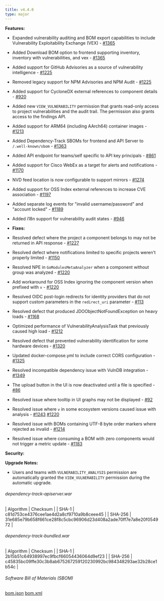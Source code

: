 ```yaml
---
title: v4.4.0
type: major
---
```


**Features:**
* Expanded vulnerability auditing and BOM export capabilities to include Vulnerability Exploitability Exchange (VEX) - [#1365](https://github.com/DependencyTrack/dependency-track/issues/1365)
* Added Download BOM option to frontend supporting inventory, inventory with vulnerabilities, and vex - [#1365](https://github.com/DependencyTrack/dependency-track/issues/1365)
* Added support for GitHub Advisories as a source of vulnerability intelligence - [#1225](https://github.com/DependencyTrack/dependency-track/issues/1225)
* Removed legacy support for NPM Advisories and NPM Audit - [#1225](https://github.com/DependencyTrack/dependency-track/issues/1225)
* Added support for CycloneDX external references to component details - [#920](https://github.com/DependencyTrack/dependency-track/issues/920)
* Added new `VIEW_VULNERABILITY` permission that grants read-only access to project vulnerabilities and the audit trail.
The permission also grants access to the findings API.
* Added support for ARM64 (including AArch64) container images - [#1213](https://github.com/DependencyTrack/dependency-track/issues/1213)
* Added Dependency-Track SBOMs for frontend and API Server to `/.well-known/sbom` -  [#1363](https://github.com/DependencyTrack/dependency-track/issues/1363)
* Added API endpoint for teams/self specific to API key principals - [#861](https://github.com/DependencyTrack/dependency-track/issues/861)
* Added support for Cisco WebEx as a target for alerts and notifications - [#1170](https://github.com/DependencyTrack/dependency-track/pull/1170)
* NVD feed location is now configurable to support mirrors - [#1274](https://github.com/DependencyTrack/dependency-track/pull/1274)
* Added support for OSS Index external references to increase CVE association - [#1197](https://github.com/DependencyTrack/dependency-track/pull/1197)
* Added separate log events for "invalid username/password" and "account locked" - [#1189](https://github.com/DependencyTrack/dependency-track/issues/1189)
* Added i18n support for vulnerability audit states - [#946](https://github.com/DependencyTrack/dependency-track/issues/946)

* **Fixes:**
* Resolved defect where the project a component belongs to may not be returned in API response - [#1227](https://github.com/DependencyTrack/dependency-track/issues/1227)
* Resolved defect where notifications limited to specific projects weren't properly limited - [#1150](https://github.com/DependencyTrack/dependency-track/issues/1150)
* Resolved NPE in `GoModulesMetaAnalyzer` when a component without group was analyzed - [#1220](https://github.com/DependencyTrack/dependency-track/pull/1220)
* Add workaround for OSS Index ignoring the component version when prefixed with `v` - [#1220](https://github.com/DependencyTrack/dependency-track/pull/1220)
* Resolved OIDC post-login redirects for identity providers that do not support custom parameters in the `redirect_uri` parameter - [#113](https://github.com/DependencyTrack/frontend/pull/113)
* Resolved defect that produced JDOObjectNotFoundException on heavy loads - [#1168](https://github.com/DependencyTrack/dependency-track/issues/1168)
* Optimized performance of VulnerabilityAnalysisTask that previously caused high load - [#1212](https://github.com/DependencyTrack/dependency-track/issues/1212)
* Resolved defect that prevented vulnerability identification for some hardware devices - [#1320](https://github.com/DependencyTrack/dependency-track/issues/1320)
* Updated docker-compose.yml to include correct CORS configuration - [#1325](https://github.com/DependencyTrack/dependency-track/issues/1325)
* Resolved incompatible dependency issue with VulnDB integration - [#1349](https://github.com/DependencyTrack/dependency-track/issues/1349)
* The upload button in the UI is now deactivated until a file is specified - [#86](https://github.com/DependencyTrack/frontend/issues/86)
* Resolved issue where tooltip in UI graphs may not be displayed - [#92](https://github.com/DependencyTrack/frontend/issues/92)
* Resolved issue where `v` in some ecosystem versions caused issue with analysis - [#1243](https://github.com/DependencyTrack/dependency-track/issues/1243) [#1220](https://github.com/DependencyTrack/dependency-track/pull/1220)
* Resolved issue with BOMs containing UTF-8 byte order markers where rejected as invalid - [#1214](https://github.com/DependencyTrack/dependency-track/issues/1214)
* Resolved issue where consuming a BOM with zero components would not trigger a metric update - [#1183](https://github.com/DependencyTrack/dependency-track/issues/1183)

**Security:**

**Upgrade Notes:**
* Users and teams with `VULNERABILITY_ANALYSIS` permission are automatically granted the `VIEW_VULNERABILITY` permission during the automatic upgrade.

###### dependency-track-apiserver.war

| Algorithm | Checksum |
| SHA-1     | c81d753ce4376cee1ae4d2a8cf9710a9b8ceee45 |
| SHA-256   | 31e685e79b658f661ce28f8c5cbc96906d23d408a2ade70ff7e7a8e20f054972 |

###### dependency-track-bundled.war

| Algorithm | Checksum |
| SHA-1     | 2b15b51c64938997ec9fbcf66054436064d9ef23 |
| SHA-256   | c45835bc09ffe30c3b8ab675267259120230992bc984348293ae32b28ce1b54c |

###### Software Bill of Materials (SBOM) ######

[bom.json](https://github.com/DependencyTrack/dependency-track/releases/download/4.4.0/bom.json)
[bom.xml](https://github.com/DependencyTrack/dependency-track/releases/download/4.4.0/bom.xml)
